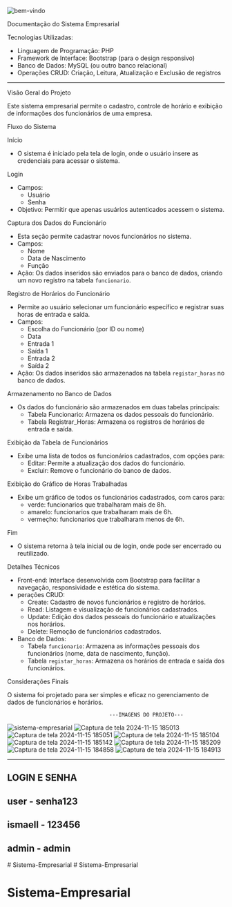 ![bem-vindo](https://github.com/user-attachments/assets/f465f274-6720-4452-a2f1-d31881dbbcbe)



Documentação do Sistema Empresarial

Tecnologias Utilizadas:
- Linguagem de Programação: PHP
- Framework de Interface: Bootstrap (para o design responsivo)
- Banco de Dados: MySQL (ou outro banco relacional)
- Operações CRUD: Criação, Leitura, Atualização e Exclusão de registros

---

Visão Geral do Projeto

Este sistema empresarial permite o cadastro, controle de horário e exibição de informações dos funcionários de uma empresa.

Fluxo do Sistema

Início
   - O sistema é iniciado pela tela de login, onde o usuário insere as credenciais para acessar o sistema.

Login
   - Campos:
      - Usuário
      - Senha
   - Objetivo: Permitir que apenas usuários autenticados acessem o sistema.

Captura dos Dados do Funcionário
   - Esta seção permite cadastrar novos funcionários no sistema.
   - Campos:
      - Nome
      - Data de Nascimento
      - Função
   - Ação: Os dados inseridos são enviados para o banco de dados, criando um novo registro na tabela `funcionario`.

Registro de Horários do Funcionário
   - Permite ao usuário selecionar um funcionário específico e registrar suas horas de entrada e saída.
   - Campos:
      - Escolha do Funcionário (por ID ou nome)
      - Data
      - Entrada 1
      - Saída 1
      - Entrada 2
      - Saída 2
   - Ação: Os dados inseridos são armazenados na tabela `registar_horas` no banco de dados.

Armazenamento no Banco de Dados
   - Os dados do funcionário são armazenados em duas tabelas principais:
      - Tabela Funcionario: Armazena os dados pessoais do funcionário.
      - Tabela Registrar_Horas: Armazena os registros de horários de entrada e saída.
      
Exibição da Tabela de Funcionários
   - Exibe uma lista de todos os funcionários cadastrados, com opções para:
      - Editar: Permite a atualização dos dados do funcionário.
      - Excluir: Remove o funcionário do banco de dados.

Exibição do Gráfico de Horas Trabalhadas
   - Exibe um gráfico de todos os funcionários cadastrados, com caros para:
      - verde: funcionarios que trabalharam mais de 8h.
      - amarelo: funcionarios que trabalharam mais de 6h.
      - vermeçho: funcionarios que trabalharam menos de 6h.


Fim
   - O sistema retorna à tela inicial ou de login, onde pode ser encerrado ou reutilizado.

Detalhes Técnicos

- Front-end: Interface desenvolvida com Bootstrap para facilitar a navegação, responsividade e estética do sistema.
- perações CRUD:
  - Create: Cadastro de novos funcionários e registro de horários.
  - Read: Listagem e visualização de funcionários cadastrados.
  - Update: Edição dos dados pessoais do funcionário e atualizações nos horários.
  - Delete: Remoção de funcionários cadastrados.
- Banco de Dados:
  - Tabela `funcionario`: Armazena as informações pessoais dos funcionários (nome, data de nascimento, função).
  - Tabela `registar_horas`: Armazena os horários de entrada e saída dos funcionários.

Considerações Finais

O sistema foi projetado para ser simples e eficaz no gerenciamento de dados de funcionários e horários.

                                       
                                     ---IMAGENS DO PROJETO--- 
![sistema-empresarial](https://github.com/user-attachments/assets/4aa75b1c-dec1-45b4-9ac4-1318ae8cbce3)
![Captura de tela 2024-11-15 185013](https://github.com/user-attachments/assets/a0a03182-07ba-40fc-a016-5803f0e0c575)
![Captura de tela 2024-11-15 185051](https://github.com/user-attachments/assets/6d63d3f1-1e55-4209-9b23-420902660e0e)
![Captura de tela 2024-11-15 185104](https://github.com/user-attachments/assets/40d16b75-6012-473e-99c9-2320cbcc8532)
![Captura de tela 2024-11-15 185142](https://github.com/user-attachments/assets/db77ff62-cf74-4e8e-b378-db1c5b76fb14)
![Captura de tela 2024-11-15 185209](https://github.com/user-attachments/assets/3bc82374-830a-48b4-9df1-3c3f5ec9ec6e)
![Captura de tela 2024-11-15 184858](https://github.com/user-attachments/assets/494b6b9a-772f-4efb-9474-b6704750f845)
![Captura de tela 2024-11-15 184913](https://github.com/user-attachments/assets/c9508235-f49c-4fea-b2a9-d9dbe27fdfc7)


-------------------------
LOGIN E SENHA
-------------------------
user - senha123
-------------------------
ismaell - 123456
-------------------------
admin - admin
-------------------------
#   S i s t e m a - E m p r e s a r i a l  
 # Sistema-Empresarial
# Sistema-Empresarial
